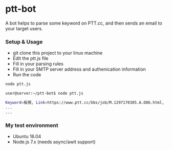 # ptt-bot
A bot helps to parse some keyword on PTT.cc, and then sends an email to your target users.

### Setup & Usage
 
 - git clone this project to your linux machine
 - Edit the ptt.js file
 - Fill in your parsing rules
 - Fill in your SMTP server address and authenication information
 - Run the code

 ```sh
 node ptt.js

 user@server:~/ptt-bot$ node ptt.js 

 Keyword=板規, Link=https://www.ptt.cc/bbs/job/M.1297170305.A.D86.html, Title=[公告] 2017年1/12增修板規  罰則修訂
 ...
 ...
 
 ```  


### My test environment
 - Ubuntu 16.04 
 - Node.js 7.x (needs async/awit support)

 